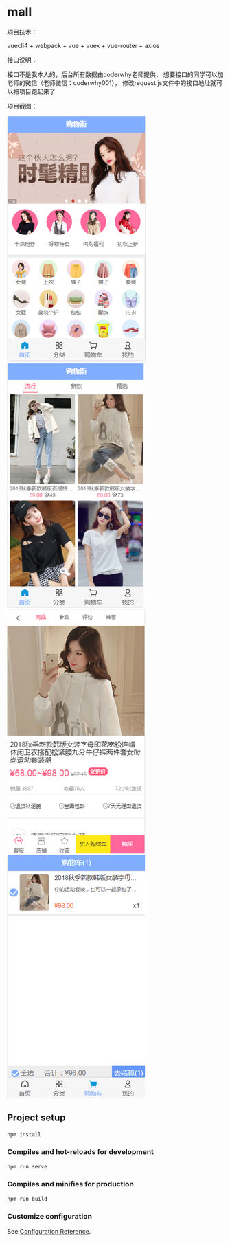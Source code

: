 # mall

项目技术：

vuecli4 + webpack + vue + vuex + vue-router + axios
 
 
接口说明：

接口不是我本人的，后台所有数据由coderwhy老师提供，
想要接口的同学可以加老师的微信（老师微信：coderwhy001），
修改request.js文件中的接口地址就可以把项目跑起来了
  
  
项目截图：

![页面截图](image/首页.png)
![页面截图](image/首页上拉.png)
![页面截图](image/详情页.png)
![页面截图](image/购物车.png)


## Project setup
```
npm install
```

### Compiles and hot-reloads for development
```
npm run serve
```

### Compiles and minifies for production
```
npm run build
```

### Customize configuration
See [Configuration Reference](https://cli.vuejs.org/config/).
